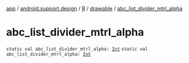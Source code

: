 [app](../../../index.md) / [android.support.design](../../index.md) / [R](../index.md) / [drawable](index.md) / [abc_list_divider_mtrl_alpha](./abc_list_divider_mtrl_alpha.md)

# abc_list_divider_mtrl_alpha

`static val abc_list_divider_mtrl_alpha: `[`Int`](https://kotlinlang.org/api/latest/jvm/stdlib/kotlin/-int/index.html)
`static val abc_list_divider_mtrl_alpha: `[`Int`](https://kotlinlang.org/api/latest/jvm/stdlib/kotlin/-int/index.html)